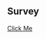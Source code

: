 <!DOCTYPE html>
<html lang="en">
<head>
    <meta charset="UTF-8">
    <meta name="viewport" content="width=device-width, initial-scale=1.0">
    <title>Eamon's Website</title>
</head>
<body>
    <h2>Survey</h2>
    <a href="https://forms.office.com/r/YGwXN0Af5S">Click Me</a>
</body>
</html>
